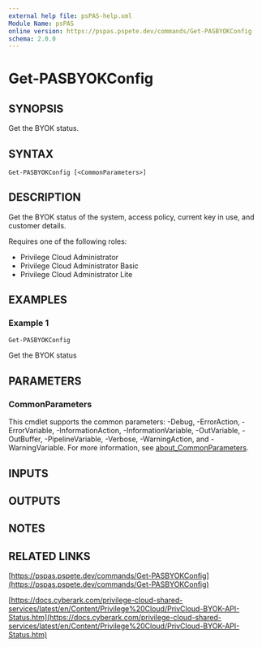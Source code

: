 ```yaml
---
external help file: psPAS-help.xml
Module Name: psPAS
online version: https://pspas.pspete.dev/commands/Get-PASBYOKConfig
schema: 2.0.0
---
```


# Get-PASBYOKConfig

## SYNOPSIS
Get the BYOK status.

## SYNTAX

```
Get-PASBYOKConfig [<CommonParameters>]
```

## DESCRIPTION
Get the BYOK status of the system, access policy, current key in use, and customer details.

Requires one of the following roles:
- Privilege Cloud Administrator
- Privilege Cloud Administrator Basic
- Privilege Cloud Administrator Lite

## EXAMPLES

### Example 1
```powershell
Get-PASBYOKConfig
```

Get the BYOK status

## PARAMETERS

### CommonParameters
This cmdlet supports the common parameters: -Debug, -ErrorAction, -ErrorVariable, -InformationAction, -InformationVariable, -OutVariable, -OutBuffer, -PipelineVariable, -Verbose, -WarningAction, and -WarningVariable. For more information, see [about_CommonParameters](http://go.microsoft.com/fwlink/?LinkID=113216).

## INPUTS

## OUTPUTS

## NOTES

## RELATED LINKS

[https://pspas.pspete.dev/commands/Get-PASBYOKConfig](https://pspas.pspete.dev/commands/Get-PASBYOKConfig)

[https://docs.cyberark.com/privilege-cloud-shared-services/latest/en/Content/Privilege%20Cloud/PrivCloud-BYOK-API-Status.htm](https://docs.cyberark.com/privilege-cloud-shared-services/latest/en/Content/Privilege%20Cloud/PrivCloud-BYOK-API-Status.htm)
